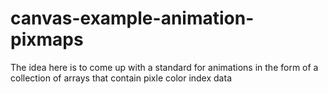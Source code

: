 # canvas-example-animation-pixmaps

The idea here is to come up with a standard for animations in the form of a collection of arrays that contain pixle color index data